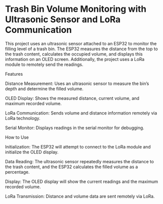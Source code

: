 # Trash Bin Volume Monitoring with Ultrasonic Sensor and LoRa Communication
This project uses an ultrasonic sensor attached to an ESP32 to monitor the filling level of a trash bin. The ESP32 measures the distance from the top to the trash content, calculates the occupied volume, and displays this information on an OLED screen. Additionally, the project uses a LoRa module to remotely send the readings.

Features

Distance Measurement: Uses an ultrasonic sensor to measure the bin’s depth and determine the filled volume.

OLED Display: Shows the measured distance, current volume, and maximum recorded volume.

LoRa Communication: Sends volume and distance information remotely via LoRa technology.

Serial Monitor: Displays readings in the serial monitor for debugging.

How to Use

Initialization: The ESP32 will attempt to connect to the LoRa module and initialize the OLED display.

Data Reading: The ultrasonic sensor repeatedly measures the distance to the trash content, and the ESP32 calculates the filled volume as a percentage.

Display: The OLED display will show the current readings and the maximum recorded volume.

LoRa Transmission: Distance and volume data are sent remotely via LoRa.

